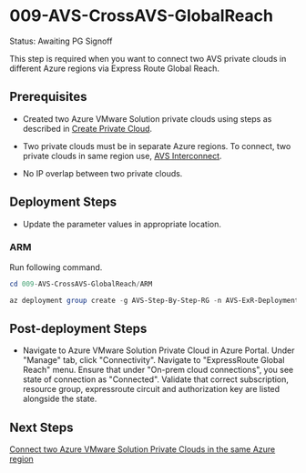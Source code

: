 # 009-AVS-CrossAVS-GlobalReach
Status: Awaiting PG Signoff

This step is required when you want to connect two AVS private clouds in different Azure regions via Express Route Global Reach.

## Prerequisites

* Created two Azure VMware Solution private clouds using steps as described in [Create Private Cloud](../001-AVS-PrivateCloud/readme.md).

* Two private clouds must be in separate Azure regions. To connect, two private clouds in same region use, [AVS Interconnect](https://docs.microsoft.com/azure/azure-vmware/connect-multiple-private-clouds-same-region?WT.mc_id=Portal-VMCP).

* No IP overlap between two private clouds.

## Deployment Steps

* Update the parameter values in appropriate location.

### ARM

Run following command.

```powershell
cd 009-AVS-CrossAVS-GlobalReach/ARM

az deployment group create -g AVS-Step-By-Step-RG -n AVS-ExR-Deployment -c -f "CrossAVSGlobalReach.deploy.json" -p "@CrossAVSGlobalReach.parameters.json"
```

## Post-deployment Steps

* Navigate to Azure VMware Solution Private Cloud in Azure Portal. Under "Manage" tab, click "Connectivity". Navigate to "ExpressRoute Global Reach" menu. Ensure that under "On-prem cloud connections", you see state of connection as "Connected". Validate that correct subscription, resource group, expressroute circuit and authorization key are listed alongside the state.

## Next Steps

[Connect two Azure VMware Solution Private Clouds in the same Azure region](../010-AVS-CrossAVS-WithinRegion/readme.md)
